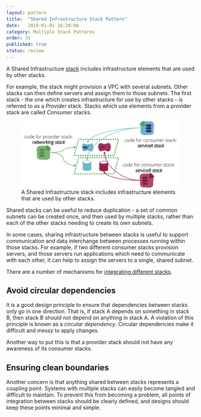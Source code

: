 ```yaml
---
layout: pattern
title:  "Shared Infrastructure Stack Pattern"
date:   2019-01-01 16:20:00
category: Multiple Stack Patterns
order: 31
published: true
status: review
---
```


A Shared Infrastructure [stack](/patterns/core-stack/) includes infrastructure elements that are used by other stacks.

For example, the stack might provision a VPC with several subnets. Other stacks can then define servers and assign them to those subnets. The first stack - the one which creates infrastructure for use by other stacks - is referred to as a *Provider* stack. Stacks which use elements from a provider stack are called *Consumer* stacks.


<figure>
  <img src="images/shared-infrastructure-stack.png" alt="A Shared Infrastructure stack includes infrastructure elements that are used by other stacks"/>
  <figcaption>A Shared Infrastructure stack includes infrastructure elements that are used by other stacks.</figcaption>
</figure>


Shared stacks can be useful to reduce duplication - a set of common subnets can be created once, and then used by multiple stacks, rather than each of the other stacks needing to create its own subnets.

In some cases, sharing infrastructure between stacks is useful to support communication and data interchange between processes running within those stacks. For example, if two different consumer stacks provision servers, and those servers run applications which need to communicate with each other, it can help to assign the servers to a single, shared subnet.

There are a number of mechanisms for [integrating different stacks](/patterns/stack-integration/).


## Avoid circular dependencies

It is a good design principle to ensure that dependencies between stacks only go in one direction. That is, if stack A depends on something in stack B, then stack B should not depend on anything in stack A. A violation of this principle is known as a *circular dependency*. Circular dependencies make it difficult and messy to apply changes.

Another way to put this is that a provider stack should not have any awareness of its consumer stacks.


## Ensuring clean boundaries

Another concern is that anything shared between stacks represents a coupling point. Systems with multiple stacks can easily become tangled and difficult to maintain. To prevent this from becoming a problem, all points of integration between stacks should be clearly defined, and designs should keep these points minimal and simple.

